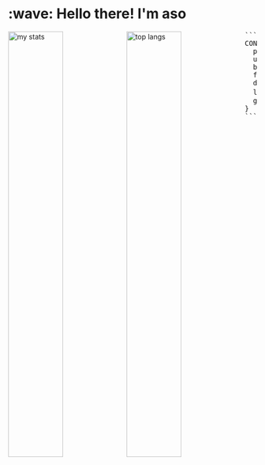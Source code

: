 <h1 align="left" id="macropower-title">:wave: Hello there! I'm aso</h1>
  <img alt="my stats" align="left" width="47%" src="https://github-readme-stats.vercel.app/api?username=aso-off&show_icons=true&theme=dracula"/>
  <img alt="top langs" align="left" width="47%" src="https://github-readme-stats.vercel.app/api/top-langs/?username=aso-off&layout=compact&theme=dracula"/>

<pre>
```ruby
CONST aso = {
  pronouns: "He" | "him",
  use-tool: ["VScode", "IntelliJIDEA"],
  backend: ["Java", "Python", "Flask"],
  frontend: ["HTML", "CSS", "JavaScript", "TypeScript", "ReactJs", "VUE", "NodeJS"],
  database: ["Oracle", "MySQL"],
  learning：["C++"],
  goal: "unknown"
}
```
</pre>
